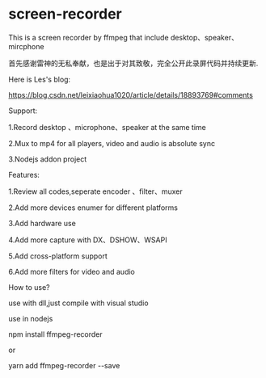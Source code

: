 # screen-recorder
This is a screen recorder by ffmpeg that include desktop、speaker、mircphone

首先感谢雷神的无私奉献，也是出于对其致敬，完全公开此录屏代码并持续更新.

Here is Les's blog:

https://blog.csdn.net/leixiaohua1020/article/details/18893769#comments

Support:

1.Record desktop 、microphone、speaker at the same time

2.Mux to mp4 for all players, video and audio is absolute sync

3.Nodejs addon project

Features:

1.Review all codes,seperate encoder 、filter、muxer

2.Add more devices enumer for different platforms

3.Add hardware use

4.Add more capture with DX、DSHOW、WSAPI

5.Add cross-platform support

6.Add more filters for video and audio


How to use?

use with dll,just compile with visual studio

use in nodejs

npm install ffmpeg-recorder

or

yarn add ffmpeg-recorder --save
